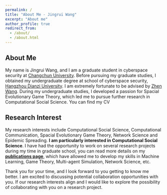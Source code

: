 ```yaml
---
permalink: /
title: "About Me - Jingrui Wang"
excerpt: "About me"
author_profile: true
redirect_from: 
  - /about/
  - /about.html
---
```

## About Me
My name is Jingrui Wang, and I am a graduate student in cyberspace security at [Changchun University](https://www.ccu.edu.cn/). Before pursuing my graduate studies, I obtained my undergraduate degree at school of cyberspace security, [Hangzhou Dianzi University](https://www.hdu.edu.cn/main.htm). I am extremely fortunate to be advised by [Zhen Wang](https://cbs.hdu.edu.cn/2022/0909/c3446a156649/page.htm). During my undergraduate studies, I developed a passion for Spacial Evolutionary Game Theory, which led me to pursue further research in Computational Social Science. You can find my CV

## Research Interest
My research interests include Computational Social Science, Computational Communication, Spacial Evolutionary Game Theory,  Network Science and Epidemic Spreading. <b>I am particularly interested in Computational Social Science</b>. I have had the opportunity to work on several research projects during my time in graduate school, you can read more details on my [<b>publications page</b>](https://wangjingrui530.github.io/publications), which have allowed me to develop my skills in Machine Learning, Game Theory, Multi-agent Simulation, Network Science, etc.

Thank you for your time, and I look forward to you getting to know me better. I am excited to discussing potential collaboration opportunities with you. If our research interests align and I would like to explore the possibility of collaborating with you on a research project.
